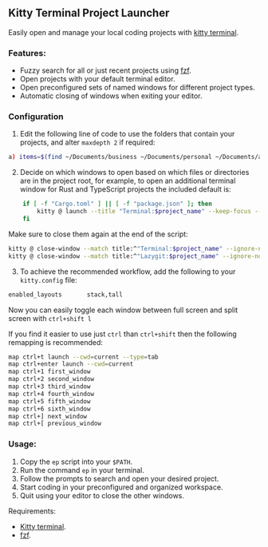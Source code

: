 ## Kitty Terminal Project Launcher

Easily open and manage your local coding projects with
[kitty terminal](https://github.com/kovidgoyal/kitty).

### Features:

- Fuzzy search for all or just recent projects using
  [fzf](https://github.com/junegunn/fzf).
- Open projects with your default terminal editor.
- Open preconfigured sets of named windows for different project types.
- Automatic closing of windows when exiting your editor.

### Configuration

1. Edit the following line of code to use the folders that contain your
   projects, and alter `maxdepth 2` if required:

```sh
a) items=$(find ~/Documents/business ~/Documents/personal ~/Documents/apps-sites -maxdepth 2 -mindepth 1 -type d) ;;
```

2. Decide on which windows to open based on which files or directories are in
   the project root, for example, to open an additional terminal window for Rust
   and TypeScript projects the included default is:

```sh
    if [ -f "Cargo.toml" ] || [ -f "package.json" ]; then
        kitty @ launch --title "Terminal:$project_name" --keep-focus --cwd="$selected_dir"
    fi
```

Make sure to close them again at the end of the script:

```sh
kitty @ close-window --match title:^"Terminal:$project_name" --ignore-no-match
kitty @ close-window --match title:^"Lazygit:$project_name" --ignore-no-match
```

3. To achieve the recommended workflow, add the following to your `kitty.config`
   file:

```sh
enabled_layouts       stack,tall
```

Now you can easily toggle each window between full screen and split screen with
`ctrl+shift l`

If you find it easier to use just `ctrl` than `ctrl+shift` then the following
remapping is recommended:

```sh
map ctrl+t launch --cwd=current --type=tab
map ctrl+enter launch --cwd=current
map ctrl+1 first_window
map ctrl+2 second_window
map ctrl+3 third_window
map ctrl+4 fourth_window
map ctrl+5 fifth_window
map ctrl+6 sixth_window
map ctrl+] next_window
map ctrl+[ previous_window
```

### Usage:

1. Copy the `ep` script into your `$PATH`.
2. Run the command `ep` in your terminal.
3. Follow the prompts to search and open your desired project.
4. Start coding in your preconfigured and organized workspace.
5. Quit using your editor to close the other windows.

Requirements:

- [Kitty terminal](https://github.com/kovidgoyal/kitty).
- [fzf](https://github.com/junegunn/fzf).
